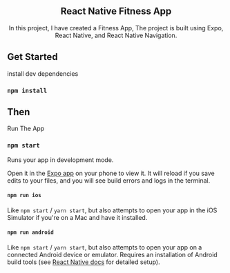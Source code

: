 <div align="center">

  <h2 align="center">React Native Fitness App</h2>

  In this project, I have created a Fitness App, The project is built using Expo, React Native, and React Native Navigation.

</div>

## Get Started

install dev dependencies

### `npm install`

## Then

Run The App

### `npm start`

Runs your app in development mode.

Open it in the [Expo app](https://expo.io) on your phone to view it. It will reload if you save edits to your files, and you will see build errors and logs in the terminal.

#### `npm run ios`

Like `npm start` / `yarn start`, but also attempts to open your app in the iOS Simulator if you're on a Mac and have it installed.

#### `npm run android`

Like `npm start` / `yarn start`, but also attempts to open your app on a connected Android device or emulator. Requires an installation of Android build tools (see [React Native docs](https://facebook.github.io/react-native/docs/getting-started.html) for detailed setup).

